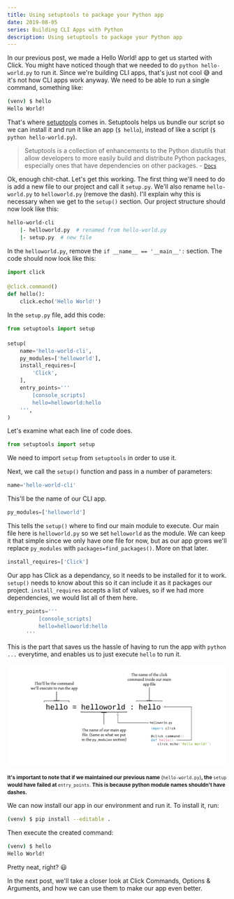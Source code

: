 ```yaml
---
title: Using setuptools to package your Python app
date: 2019-08-05
series: Building CLI Apps with Python
description: Using setuptools to package your Python app
---
```


In our previous post, we made a Hello World! app to get us started with Click. You might have noticed though that we needed to do `python hello-world.py` to run it. Since we're building CLI apps, that's just not cool 😅 and it's not how CLI apps work anyway. We need to be able to run a single command, something like:

```bash
(venv) $ hello
Hello World!
```

That's where [setuptools](https://setuptools.readthedocs.io/en/latest/) comes in. Setuptools helps us bundle our script so we can install it and run it like an app (`$ hello`), instead of like a script (`$ python hello-world.py`).

> Setuptools is a collection of enhancements to the Python distutils that allow developers to more easily build and distribute Python packages, especially ones that have dependencies on other packages.  - <small><a target="_blank" href="https://setuptools.readthedocs.io/en/latest/setuptools.html">Docs</a></small>

Ok, enough chit-chat. Let's get this working. The first thing we'll need to do is add a new file to our project and call it `setup.py`. We'll also rename `hello-world.py` to `helloworld.py` (remove the dash). I'll explain why this is necessary when we get to the `setup()` section. Our project structure should now look like this:

```bash
hello-world-cli
    |- helloworld.py  # renamed from hello-world.py
    |- setup.py  # new file
```

In the `helloworld.py`, remove the `if __name__ == '__main__':` section. The code should now look like this:

```python
import click

@click.command()
def hello():
    click.echo('Hello World!')
```

In the `setup.py` file, add this code:

```python
from setuptools import setup

setup(
    name='hello-world-cli',
    py_modules=['helloworld'],
    install_requires=[
        'Click',
    ],
    entry_points='''
        [console_scripts]
        hello=helloworld:hello
    ''',
)
```

Let's examine what each line of code does.

```python
from setuptools import setup
```

We need to import `setup` from `setuptools` in order to use it.

Next, we call the `setup()` function and pass in a number of parameters:

```python
name='hello-world-cli'
```

This'll be the name of our CLI app.

```python
py_modules=['helloworld']
```

This tells the `setup()` where to find our main module to execute. Our main file here is `helloworld.py` so we set `helloworld` as the module. We can keep it that simple since we only have one file for now, but as our app grows we'll replace `py_modules` with `packages=find_packages()`. More on that later.

```python
install_requires=['Click']
```

Our app has Click as a dependancy, so it needs to be installed for it to work. `setup()` needs to know about this so it can include it as it packages our project. `install_requires` accepts a list of values, so if we had more dependencies, we would list all of them here.

```python
entry_points='''
          [console_scripts]
          hello=helloworld:hello
      '''
```

This is the part that saves us the hassle of having to run the app with `python ...` everytime, and enables us to just execute `hello` to run it.

![entry_points parameters](images/setup.png)

<small><strong>It's important to note that if we maintained our previous name </strong>(`hello-world.py`)<strong>, the </strong>`setup` <strong>would have failed at </strong>`entry_points`. <strong> This is because python module names shouldn't have dashes.</strong></small>

We can now install our app in our environment and run it. To install it, run:

```bash
(venv) $ pip install --editable .
```

Then execute the created command:

```bash
(venv) $ hello
Hello World!
```

Pretty neat, right? 😃

In the next post, we'll take a closer look at Click Commands, Options & Arguments, and how we can use them to make our app even better.
